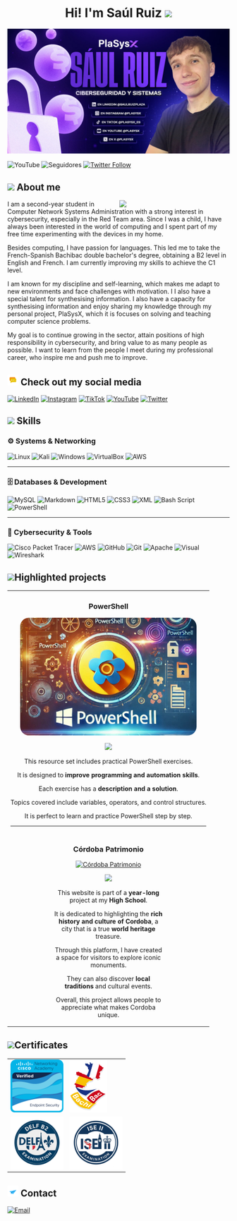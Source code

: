 <center><h1>Hi! I'm Saúl Ruiz <img src="./img/wave.gif" width= 25></h1></center> 
<img src="./img/banner.jpg">

![YouTube](https://img.shields.io/youtube/channel/subscribers/UCcOkvgreZrXauRHyXlii0JA)
![Seguidores](https://img.shields.io/github/followers/saulruizplaza)
[![Twitter Follow](https://img.shields.io/twitter/follow/plasysx?style=social)](https://twitter.com/plasysx)

## <img src="./img/about.gif" width= 30> About me 
<picture> <img align="right" src="https://github.com/7oSkaaa/7oSkaaa/blob/main/Images/Right_Side.gif?raw=true" width = 250px></picture>

I am a second-year student in Computer Network Systems Administration with a strong interest in cybersecurity, especially in the Red Team area. Since I was a child, I have always been interested in the world of computing and I spent part of my free time experimenting with the devices in my home.

Besides computing, I have passion for languages. This led me to take the French-Spanish Bachibac double bachelor's degree, obtaining a B2 level in English and French. I am currently improving my skills to achieve the C1 level.  

I am known for my discipline and self-learning, which makes me adapt to new environments and face challenges with motivation.  I I also have a special talent for synthesising information. I also have a capacity for synthesising information and enjoy sharing my knowledge through my personal project, PlaSysX, which it is focuses on solving and teaching computer science problems.  

My goal is to continue growing in the sector, attain positions of high responsibility in cybersecurity, and bring value to as many people as possible. I want to learn from the people I meet during my professional career, who inspire me and push me to improve.



## <img src="./img/chat.gif" width=25> Check out my social media
[![LinkedIn](https://img.shields.io/badge/LinkedIn-Saúl_Ruiz_Plaza-0077B5?style=for-the-badge&logo=linkedin&logoColor=white&labelColor=101010)](https://www.linkedin.com/in/saulruizplaza)
[![Instagram](https://img.shields.io/badge/Instagram-@PlaSysX-E4405F?style=for-the-badge&logo=instagram&logoColor=white&labelColor=101010)](https://instagram.com/plasysx)
[![TikTok](https://img.shields.io/badge/TikTok-@plasysx_es-69C9D0?style=for-the-badge&logo=tiktok&logoColor=white&labelColor=101010)](https://tiktok.com/@plasysx_es)
[![YouTube](https://img.shields.io/badge/YouTube-Plasysx-FF0000?style=for-the-badge&logo=youtube&logoColor=white&labelColor=101010)](https://youtube.com/@Plasysx)
[![Twitter](https://img.shields.io/badge/Twitter-@plasysx-1DA1F2?style=for-the-badge&logo=twitter&logoColor=white&labelColor=101010)](https://twitter.com/plasysx)

## <img src="./img/script.gif" width=25> Skills

### ⚙️ Systems & Networking  
![Linux](https://img.shields.io/badge/Linux-FCC624?style=for-the-badge&logo=linux&logoColor=black) ![Kali](https://img.shields.io/badge/Kali-268BEE?style=for-the-badge&logo=kalilinux&logoColor=white) ![Windows](https://img.shields.io/badge/Windows-0078D6?style=for-the-badge&logo=windows&logoColor=white)
![VirtualBox](https://img.shields.io/badge/VirtualBox-2C82C9?style=for-the-badge&logo=virtualbox&logoColor=white)
![AWS](https://img.shields.io/badge/AWS-%23FF9900.svg?style=for-the-badge&logo=amazon-aws&logoColor=white) 

---

### 🗄️ Databases & Development  
![MySQL](https://img.shields.io/badge/mysql-4479A1.svg?style=for-the-badge&logo=mysql&logoColor=white) 
    ![Markdown](https://img.shields.io/badge/markdown-%23000000.svg?style=for-the-badge&logo=markdown&logoColor=white) 
![HTML5](https://img.shields.io/badge/html5-%23E34F26.svg?style=for-the-badge&logo=html5&logoColor=white) ![CSS3](https://img.shields.io/badge/css3-%231572B6.svg?style=for-the-badge&logo=css3&logoColor=white) ![XML](https://img.shields.io/badge/XML-FF6600?style=for-the-badge&logo=xml&logoColor=white)
 ![Bash Script](https://img.shields.io/badge/bash_script-%23121011.svg?style=for-the-badge&logo=gnu-bash&logoColor=white)![PowerShell](https://img.shields.io/badge/PowerShell-%235391FE.svg?style=for-the-badge&logo=powershell&logoColor=white)


---

### 🔐 Cybersecurity & Tools  
 
![Cisco Packet Tracer](https://img.shields.io/badge/Cisco%20Packet%20Tracer-1BA0D7?style=for-the-badge&logo=cisco&logoColor=white)
![AWS](https://img.shields.io/badge/AWS-%23FF9900.svg?style=for-the-badge&logo=amazon-aws&logoColor=white) ![GitHub](https://img.shields.io/badge/github-%23121011.svg?style=for-the-badge&logo=github&logoColor=white) ![Git](https://img.shields.io/badge/git-%23F05033.svg?style=for-the-badge&logo=git&logoColor=white) ![Apache](https://img.shields.io/badge/apache-%23D42029.svg?style=for-the-badge&logo=apache&logoColor=white)
    ![Visual](https://camo.githubusercontent.com/3e78414c94a71a544ae82fbe7a2e9d6f0863521d15fde32d2c299cabfbcb9c23/68747470733a2f2f696d672e736869656c64732e696f2f62616467652f56697375616c25323053747564696f253230436f64652d3030373864372e7376673f7374796c653d666f722d7468652d6261646765266c6f676f3d76697375616c2d73747564696f2d636f6465266c6f676f436f6c6f723d7768697465) ![Wireshark](https://img.shields.io/badge/Wireshark-1679A7?style=for-the-badge&logo=wireshark&logoColor=white)



## <img src="./img/clap.gif" width=25>Highlighted projects
<table>
<tr>
<td>
<h3 align="center">PowerShell</h3>
<div align="center">
<a href="https://github.com/saulruizplaza/PowerShell" target="_blank"><img src="./img/powershell.png" width="400" style="border-radius: 20px;"alt="PowerShell"></a>
<p>
</a> <a href="https://github.com/saulruizplaza/PowerShell" target="_blank">
<a href="https://github.com/saulruizplaza/PowerShell" target="_blank">
<img src="https://img.shields.io/badge/CODE-ff9?style=for-the-badge&logo=github&logoColor=black"> </a>




</p>
  <p>This resource set includes practical PowerShell exercises.</p>
  <p>It is designed to <strong>improve programming and automation skills</strong>.</p>
  <p>Each exercise has a <strong>description and a solution</strong>.</p>
  <p>Topics covered include variables, operators, and control structures.</p>
  <p>It is perfect to learn and practice PowerShell step by step.</p>
</div>


---

<tr>
<td>
<h3 align="center">Córdoba Patrimonio</h3>
<div align="center">
<a href="https://saulruizplaza.github.io/Cordoba-Patrimonio/" target="_blank"><img src="./img/logosinfondo.png" width="400" alt="Córdoba Patrimonio"></a>
<p>

</a>
<a href="https://github.com/saulruizplaza/Cordoba-Patrimonio" target="_blank">
<img src="https://img.shields.io/badge/CODE-ff9?style=for-the-badge&logo=github&logoColor=black"> </a>




</p>
<div style="max-width: 250px; margin: auto;">
  <p>This website is part of a <b>year-long</b> project at my <b>High School</b>.</p>
  <p>It is dedicated to highlighting the <b>rich history and culture of Cordoba</b>, a city that is a true <b>world heritage</b> treasure.</p>
  <p>Through this platform, I have created a space for visitors to explore iconic monuments.</p>
  <p>They can also discover <b>local traditions</b> and cultural events.</p>
  <p>Overall, this project allows people to appreciate what makes Cordoba unique.</p>
</div>
</table>
</div>
</div>




## <img src="https://user-images.githubusercontent.com/74038190/216122041-518ac897-8d92-4c6b-9b3f-ca01dcaf38ee.png" width=25>Certificates



<table style="width=90%">
  <tr>
    <td>
      <a href="https://www.credly.com/earner/earned/badge/2f3e8296-1ced-4bf7-ab56-667fcfadf939">
        <img src="./img/endpoint.png" style="height:120px;">
      </a>
    </td>
    <td>
    <a href="./img/bac.pdf">
    <img src="./img/bachibac.png" style="height:120px;">
    </td>
  </tr>
  <tr>
    <td>
      <a href="./img/delf.pdf">
        <img src="./img/delfb2.png" style="height:120px;">
      </a>
    </td>
    <td>
          <a href="https://certificates.trinitycollege.com/aef28460-52b2-4353-8186-2fb2c690d646?key=c287e0f38f117cbdad3bae80d591d0b6047e79e92af3d906879abb92d9c405e4#acc.mlEXpU9I">
        <img src="./img/iseii.png" style="height:120px;">
      </a>
    </td>
  </tr>
</table>



## <img src="./img/message.gif" width=25> Contact
[![Email](https://img.shields.io/badge/Email-salruz206@gmail.com-D14836?style=for-the-badge&logo=gmail&logoColor=white&labelColor=101010)](mailto:salruz206@gmail.com)
